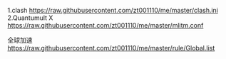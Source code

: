 1.clash https://raw.githubusercontent.com/zt001110/me/master/clash.ini
2.Quantumult X https://raw.githubusercontent.com/zt001110/me/master/mlitm.conf

全球加速 https://raw.githubusercontent.com/zt001110/me/master/rule/Global.list
